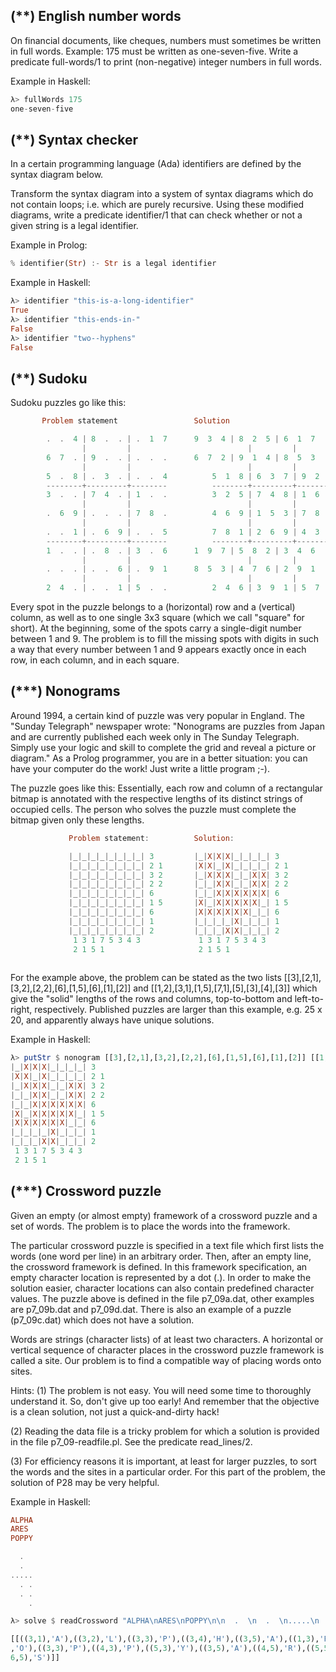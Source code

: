 ## (**) English number words
   
On financial documents, like cheques, numbers must sometimes be written in full words. Example: 175 must be written as one-seven-five. Write a predicate full-words/1 to print (non-negative) integer numbers in full words.
   
Example in Haskell:
   
```haskell
λ> fullWords 175
one-seven-five
```

   
## (**) Syntax checker
   
In a certain programming language (Ada) identifiers are defined by the syntax diagram below.
   

   
Transform the syntax diagram into a system of syntax diagrams which do not contain loops; i.e. which are purely recursive. Using these modified diagrams, write a predicate identifier/1 that can check whether or not a given string is a legal identifier.
   
Example in Prolog:
   
```haskell
% identifier(Str) :- Str is a legal identifier 
```
Example in Haskell:
   
```haskell
λ> identifier "this-is-a-long-identifier"
True
λ> identifier "this-ends-in-"            
False
λ> identifier "two--hyphens" 
False
```

   
## (**) Sudoku
   
Sudoku puzzles go like this:
   
```haskell
       Problem statement                 Solution

        .  .  4 | 8  .  . | .  1  7	     9  3  4 | 8  2  5 | 6  1  7	     
                |         |                          |         |
        6  7  . | 9  .  . | .  .  .	     6  7  2 | 9  1  4 | 8  5  3
                |         |                          |         |
        5  .  8 | .  3  . | .  .  4          5  1  8 | 6  3  7 | 9  2  4
        --------+---------+--------          --------+---------+--------
        3  .  . | 7  4  . | 1  .  .          3  2  5 | 7  4  8 | 1  6  9
                |         |                          |         |
        .  6  9 | .  .  . | 7  8  .          4  6  9 | 1  5  3 | 7  8  2
                |         |                          |         |
        .  .  1 | .  6  9 | .  .  5          7  8  1 | 2  6  9 | 4  3  5
        --------+---------+--------          --------+---------+--------
        1  .  . | .  8  . | 3  .  6	     1  9  7 | 5  8  2 | 3  4  6
                |         |                          |         |
        .  .  . | .  .  6 | .  9  1	     8  5  3 | 4  7  6 | 2  9  1
                |         |                          |         |
        2  4  . | .  .  1 | 5  .  .          2  4  6 | 3  9  1 | 5  7  8
```
Every spot in the puzzle belongs to a (horizontal) row and a (vertical) column, as well as to one single 3x3 square (which we call "square" for short). At the beginning, some of the spots carry a single-digit number between 1 and 9. The problem is to fill the missing spots with digits in such a way that every number between 1 and 9 appears exactly once in each row, in each column, and in each square. 
   
        
   
## (***) Nonograms
   
Around 1994, a certain kind of puzzle was very popular in England. The "Sunday Telegraph" newspaper wrote: "Nonograms are puzzles from Japan and are currently published each week only in The Sunday Telegraph. Simply use your logic and skill to complete the grid and reveal a picture or diagram." As a Prolog programmer, you are in a better situation: you can have your computer do the work! Just write a little program ;-).
   
The puzzle goes like this: Essentially, each row and column of a rectangular bitmap is annotated with the respective lengths of its distinct strings of occupied cells. The person who solves the puzzle must complete the bitmap given only these lengths.
   
```haskell
             Problem statement:          Solution:
```
```haskell
             |_|_|_|_|_|_|_|_| 3         |_|X|X|X|_|_|_|_| 3           
             |_|_|_|_|_|_|_|_| 2 1       |X|X|_|X|_|_|_|_| 2 1         
             |_|_|_|_|_|_|_|_| 3 2       |_|X|X|X|_|_|X|X| 3 2         
             |_|_|_|_|_|_|_|_| 2 2       |_|_|X|X|_|_|X|X| 2 2         
             |_|_|_|_|_|_|_|_| 6         |_|_|X|X|X|X|X|X| 6           
             |_|_|_|_|_|_|_|_| 1 5       |X|_|X|X|X|X|X|_| 1 5         
             |_|_|_|_|_|_|_|_| 6         |X|X|X|X|X|X|_|_| 6           
             |_|_|_|_|_|_|_|_| 1         |_|_|_|_|X|_|_|_| 1           
             |_|_|_|_|_|_|_|_| 2         |_|_|_|X|X|_|_|_| 2           
              1 3 1 7 5 3 4 3             1 3 1 7 5 3 4 3              
              2 1 5 1                     2 1 5 1                      
      
```
For the example above, the problem can be stated as the two lists [[3],[2,1],[3,2],[2,2],[6],[1,5],[6],[1],[2]] and [[1,2],[3,1],[1,5],[7,1],[5],[3],[4],[3]] which give the "solid" lengths of the rows and columns, top-to-bottom and left-to-right, respectively. Published puzzles are larger than this example, e.g. 25 x 20, and apparently always have unique solutions.
   
Example in Haskell:
   
```haskell
λ> putStr $ nonogram [[3],[2,1],[3,2],[2,2],[6],[1,5],[6],[1],[2]] [[1,2],[3,1],[1,5],[7,1],[5],[3],[4],[3]]
|_|X|X|X|_|_|_|_| 3
|X|X|_|X|_|_|_|_| 2 1
|_|X|X|X|_|_|X|X| 3 2
|_|_|X|X|_|_|X|X| 2 2
|_|_|X|X|X|X|X|X| 6
|X|_|X|X|X|X|X|_| 1 5
|X|X|X|X|X|X|_|_| 6
|_|_|_|_|X|_|_|_| 1
|_|_|_|X|X|_|_|_| 2
 1 3 1 7 5 3 4 3
 2 1 5 1
```

   
## (***) Crossword puzzle
   
Given an empty (or almost empty) framework of a crossword puzzle and a set of words. The problem is to place the words into the framework.
   

   
The particular crossword puzzle is specified in a text file which first lists the words (one word per line) in an arbitrary order. Then, after an empty line, the crossword framework is defined. In this framework specification, an empty character location is represented by a dot (.). In order to make the solution easier, character locations can also contain predefined character values. The puzzle above is defined in the file p7_09a.dat, other examples are p7_09b.dat and p7_09d.dat. There is also an example of a puzzle (p7_09c.dat) which does not have a solution.
   
Words are strings (character lists) of at least two characters. A horizontal or vertical sequence of character places in the crossword puzzle framework is called a site. Our problem is to find a compatible way of placing words onto sites.
   
Hints: (1) The problem is not easy. You will need some time to thoroughly understand it. So, don't give up too early! And remember that the objective is a clean solution, not just a quick-and-dirty hack!
   
(2) Reading the data file is a tricky problem for which a solution is provided in the file p7_09-readfile.pl. See the predicate read_lines/2.
   
(3) For efficiency reasons it is important, at least for larger puzzles, to sort the words and the sites in a particular order. For this part of the problem, the solution of P28 may be very helpful. 
   
Example in Haskell:
   
```haskell
ALPHA
ARES
POPPY

  .
  .
.....
  . .
  . .
    .
```
```haskell
λ> solve $ readCrossword "ALPHA\nARES\nPOPPY\n\n  .  \n  .  \n.....\n  . .\n  . .\n    .\n"

[[((3,1),'A'),((3,2),'L'),((3,3),'P'),((3,4),'H'),((3,5),'A'),((1,3),'P'),((2,3)
,'O'),((3,3),'P'),((4,3),'P'),((5,3),'Y'),((3,5),'A'),((4,5),'R'),((5,5),'E'),((
6,5),'S')]]
```
